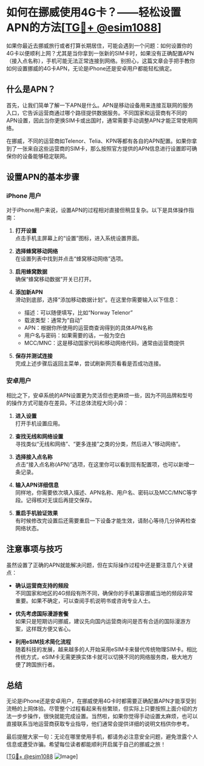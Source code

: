# 如何在挪威使用4G卡？——轻松设置APN的方法[[TG💪+ @esim1088](https://t.me/s/esim1088)]

如果你最近去挪威旅行或者打算长期居住，可能会遇到一个问题：如何设置你的4G卡以便顺利上网？尤其是当你拿到一张新的SIM卡时，如果没有正确配置APN（接入点名称），手机可能无法正常连接到网络。别担心，这篇文章会手把手教你如何设置挪威的4G卡APN，无论是iPhone还是安卓用户都能轻松搞定。

## 什么是APN？

首先，让我们简单了解一下APN是什么。APN是移动设备用来连接互联网的服务入口，它告诉运营商通过哪个路径提供数据服务。不同国家和运营商有不同的APN设置，因此当你更换SIM卡或出国时，通常需要手动调整APN才能正常使用网络。

在挪威，不同的运营商如Telenor、Telia、KPN等都有各自的APN配置。如果你拿到了一张来自这些运营商的SIM卡，那么按照官方提供的APN信息进行设置即可确保你的设备能够稳定联网。

## 设置APN的基本步骤

### iPhone 用户

对于iPhone用户来说，设置APN的过程相对直接但稍显复杂。以下是具体操作指南：

1. **打开设置**  
   点击手机主屏幕上的“设置”图标，进入系统设置界面。

2. **选择蜂窝移动网络**  
   在设置列表中找到并点击“蜂窝移动网络”选项。

3. **启用蜂窝数据**  
   确保“蜂窝移动数据”开关已打开。

4. **添加新APN**  
   滑动到底部，选择“添加移动数据计划”。在这里你需要输入以下信息：
   - 描述：可以随便填写，比如“Norway Telenor”
   - 载波类型：通常为“自动”
   - APN：根据你所使用的运营商查询得到的具体APN名称
   - 用户名与密码：如果需要的话，一般为空白
   - MCC/MNC：这是移动国家代码和移动网络代码，通常由运营商提供

5. **保存并测试连接**  
   完成上述步骤后返回主菜单，尝试刷新网页看看是否成功连接。

### 安卓用户

相比之下，安卓系统的APN设置更为灵活但也更麻烦一些，因为不同品牌和型号的操作方式可能存在差异。不过总体流程大同小异：

1. **进入设置**  
   打开手机设置应用。

2. **查找无线和网络设置**  
   寻找类似“无线和网络”、“更多连接”之类的分类，然后进入“移动网络”。

3. **选择接入点名称**  
   点击“接入点名称(APN)”选项，在这里你可以看到现有配置项，也可以新增一条记录。

4. **输入APN详细信息**  
   同样地，你需要依次填入描述、APN名称、用户名、密码以及MCC/MNC等字段。记得核对无误后再提交保存。

5. **重启手机验证效果**  
   有时候修改完设置后还需要重启一下设备才能生效，请耐心等待几分钟再检查网络状态。

## 注意事项与技巧

虽然设置了正确的APN就能解决问题，但在实际操作过程中还是要注意几个关键点：

- **确认运营商支持的频段**  
  不同国家和地区的4G频段有所不同，确保你的手机兼容挪威当地的频段非常重要。如果不确定，可以查阅手机说明书或咨询专业人士。

- **优先考虑国际漫游套餐**  
  如果只是短期访问挪威，建议先向国内运营商询问是否有合适的国际漫游方案，这样既方便又省心。

- **利用eSIM技术简化流程**  
  随着科技的发展，越来越多的人开始采用eSIM卡来替代传统物理SIM卡。相比传统方式，eSIM卡无需更换实体卡就可以切换不同的网络服务商，极大地方便了跨国旅行者。

## 总结

无论是iPhone还是安卓用户，在挪威使用4G卡时都需要正确配置APN才能享受到流畅的上网体验。尽管整个过程看起来有些繁琐，但实际上只要按照上面介绍的方法一步步操作，很快就能完成设置。当然啦，如果你觉得手动设置太麻烦，也可以直接联系当地运营商获取专业指导，他们通常会提供详细的说明文档供你参考。

最后提醒大家一句：无论在哪里使用手机，都请务必注意安全问题，避免泄露个人信息或遭受诈骗。希望每位读者都能顺利开启属于自己的挪威之旅！

[[TG💪+ @esim1088](https://t.me/s/esim1088) ![Image](https://i.postimg.cc/4NQfJmqS/Snipaste-2025-05-13-00-14-12.png)]